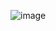 ![image](https://user-images.githubusercontent.com/112918739/196015572-6b031913-0af3-4014-aff1-791a04def8ad.png)
